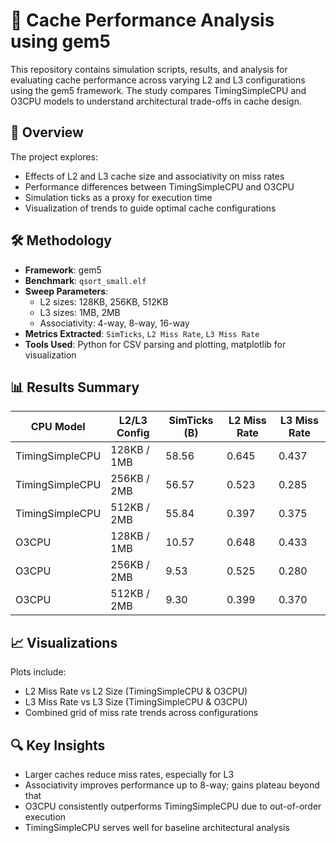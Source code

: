 # 🧠 Cache Performance Analysis using gem5

This repository contains simulation scripts, results, and analysis for evaluating cache performance across varying L2 and L3 configurations using the gem5 framework. The study compares TimingSimpleCPU and O3CPU models to understand architectural trade-offs in cache design.

## 📌 Overview

The project explores:

- Effects of L2 and L3 cache size and associativity on miss rates  
- Performance differences between TimingSimpleCPU and O3CPU  
- Simulation ticks as a proxy for execution time  
- Visualization of trends to guide optimal cache configurations

## 🛠️ Methodology

- **Framework**: gem5  
- **Benchmark**: `qsort_small.elf`  
- **Sweep Parameters**:
  - L2 sizes: 128KB, 256KB, 512KB  
  - L3 sizes: 1MB, 2MB  
  - Associativity: 4-way, 8-way, 16-way  
- **Metrics Extracted**: `SimTicks`, `L2 Miss Rate`, `L3 Miss Rate`  
- **Tools Used**: Python for CSV parsing and plotting, matplotlib for visualization

## 📊 Results Summary

| CPU Model        | L2/L3 Config      | SimTicks (B) | L2 Miss Rate | L3 Miss Rate |
|------------------|------------------|--------------|--------------|--------------|
| TimingSimpleCPU  | 128KB / 1MB      | 58.56        | 0.645        | 0.437        |
| TimingSimpleCPU  | 256KB / 2MB      | 56.57        | 0.523        | 0.285        |
| TimingSimpleCPU  | 512KB / 2MB      | 55.84        | 0.397        | 0.375        |
| O3CPU            | 128KB / 1MB      | 10.57        | 0.648        | 0.433        |
| O3CPU            | 256KB / 2MB      | 9.53         | 0.525        | 0.280        |
| O3CPU            | 512KB / 2MB      | 9.30         | 0.399        | 0.370        |

## 📈 Visualizations

Plots include:

- L2 Miss Rate vs L2 Size (TimingSimpleCPU & O3CPU)  
- L3 Miss Rate vs L3 Size (TimingSimpleCPU & O3CPU)  
- Combined grid of miss rate trends across configurations

## 🔍 Key Insights

- Larger caches reduce miss rates, especially for L3  
- Associativity improves performance up to 8-way; gains plateau beyond that  
- O3CPU consistently outperforms TimingSimpleCPU due to out-of-order execution  
- TimingSimpleCPU serves well for baseline architectural analysis
